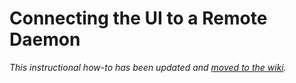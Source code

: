 # Connecting the UI to a Remote Daemon

_This instructional how-to has been updated and [moved to the wiki](https://github.com/Avocado-Network/avocado-blockchain/wiki/Connecting-the-UI-to-a-remote-daemon)._
